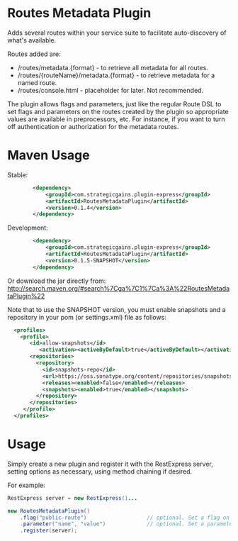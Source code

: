 Routes Metadata Plugin
======================

Adds several routes within your service suite to facilitate auto-discovery of what's available. 

Routes added are:
* /routes/metadata.{format} - to retrieve all metadata for all routes.
* /routes/{routeName}/metadata.{format} - to retrieve metadata for a named route.
* /routes/console.html - placeholder for later. Not recommended.

The plugin allows flags and parameters, just like the regular Route DSL to set flags and parameters on the routes created
by the plugin so appropriate values are available in preprocessors, etc.  For instance, if you want to turn off 
authentication or authorization for the metadata routes.

Maven Usage
===========
Stable:
```xml
		<dependency>
			<groupId>com.strategicgains.plugin-express</groupId>
			<artifactId>RoutesMetadataPlugin</artifactId>
			<version>0.1.4</version>
		</dependency>
```
Development:
```xml
		<dependency>
			<groupId>com.strategicgains.plugin-express</groupId>
			<artifactId>RoutesMetadataPlugin</artifactId>
			<version>0.1.5-SNAPSHOT</version>
		</dependency>
```
Or download the jar directly from: 
http://search.maven.org/#search%7Cga%7C1%7Ca%3A%22RoutesMetadataPlugin%22

Note that to use the SNAPSHOT version, you must enable snapshots and a repository in your pom (or settings.xml) file as follows:
```xml
  <profiles>
    <profile>
       <id>allow-snapshots</id>
          <activation><activeByDefault>true</activeByDefault></activation>
       <repositories>
         <repository>
           <id>snapshots-repo</id>
           <url>https://oss.sonatype.org/content/repositories/snapshots</url>
           <releases><enabled>false</enabled></releases>
           <snapshots><enabled>true</enabled></snapshots>
         </repository>
       </repositories>
     </profile>
  </profiles>
```

Usage
=====

Simply create a new plugin and register it with the RestExpress server, setting options
as necessary, using method chaining if desired.

For example:
```java
RestExpress server = new RestExpress()...

new RoutesMetadataPlugin()
	.flag("public-route")					// optional. Set a flag on the request for this route.
	.parameter("name", "value")				// optional. Set a parameter on the request for this route.
	.register(server);
```
